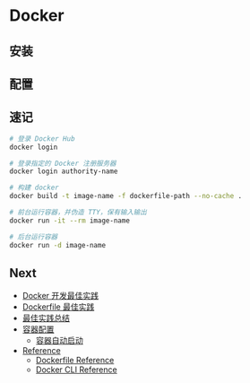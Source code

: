 # Docker

## 安装

## 配置

## 速记

```sh
# 登录 Docker Hub
docker login

# 登录指定的 Docker 注册服务器
docker login authority-name

# 构建 docker
docker build -t image-name -f dockerfile-path --no-cache .

# 前台运行容器，并伪造 TTY，保有输入输出
docker run -it --rm image-name

# 后台运行容器
docker run -d image-name
```

## Next

- [Docker 开发最佳实践]()
- [Dockerfile 最佳实践]()
- [最佳实践总结]()
- [容器配置]()
  - [容器自动启动]()
- [Reference]()
  - [Dockerfile Reference]()
  - [Docker CLI Reference]()
